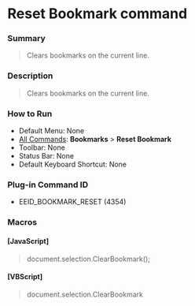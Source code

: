 # Reset Bookmark command

### Summary

> Clears bookmarks on the current line.

### Description

> Clears bookmarks on the current line.

### How to Run

- Default Menu: None
- [All Commands](../tools/all_commands): **Bookmarks** \> **Reset Bookmark**
- Toolbar: None
- Status Bar: None
- Default Keyboard Shortcut: None

### Plug-in Command ID

- EEID\_BOOKMARK\_RESET (4354)

### Macros

#### \[JavaScript\]

> document.selection.ClearBookmark();

#### \[VBScript\]

> document.selection.ClearBookmark
